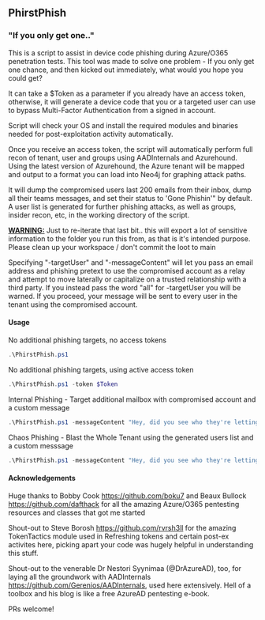 ## PhirstPhish

### "If you only get one.."

This is a script to assist in device code phishing during Azure/O365 penetration tests. This tool was made to solve one problem - If you only get one chance, and then kicked out immediately, what would you hope you could get?

It can take a $Token as a parameter if you already have an access token, otherwise, it will generate a device code that you or a targeted user can use to bypass Multi-Factor Authentication from a signed in account.

Script will check your OS and install the required modules and binaries needed for post-exploitation activity automatically. 

Once you receive an access token, the script will automatically perform full recon of tenant, user and groups using AADInternals and Azurehound. Using the latest version of Azurehound, the Azure tenant will be mapped and output to a format you can load into Neo4j for graphing attack paths.

It will dump the compromised users last 200 emails from their inbox, dump all their teams messages, and set their status to 'Gone Phishin'" by default. A user list is generated for further phishing attacks, as well as groups, insider recon, etc, in the working directory of the script. 

<b><u>WARNING:</u></b> Just to re-iterate that last bit.. this will export a lot of sensitive information to the folder you run this from, as that is it's intended purpose. Please clean up your workspace / don't commit the loot to main 

Specifying "-targetUser" and "-messageContent" will let you pass an email address and phishing pretext to use the compromised account as a relay and attempt to move laterally or capitalize on a trusted relationship with a third party. If you instead pass the word "all" for -targetUser you will be warned. If you proceed, your message will be sent to every user in the tenant using the compromised account.

#### Usage

No additional phishing targets, no access tokens

```powershell
.\PhirstPhish.ps1 
```

No additional phishing targets, using active access token

```powershell
.\PhirstPhish.ps1 -token $Token
```

Internal Phishing - Target additional mailbox with compromised account and a custom message

```powershell
.\PhirstPhish.ps1 -messageContent "Hey, did you see who they're letting go? Check it out https://notices.azurewebsites.net/terminations.pdf" -targetUser accounting@corpomax.com
```

Chaos Phishing - Blast the Whole Tenant using the generated users list and a custom messsage

```powershell
.\PhirstPhish.ps1 -messageContent "Hey, did you see who they're letting go? Check it out https://notices.azurewebsites.net/terminations.pdf" -targetUser all
```


#### Acknowledgements 

Huge thanks to Bobby Cook https://github.com/boku7 and Beaux Bullock https://github.com/dafthack for all the amazing Azure/O365 pentesting resources and classes that got me started 

Shout-out to Steve Borosh https://github.com/rvrsh3ll for the amazing TokenTactics module used in Refreshing tokens and certain post-ex activites here, picking apart your code was hugely helpful in understanding this stuff.

Shout-out to the venerable Dr Nestori Syynimaa (@DrAzureAD), too, for laying all the groundwork with AADInternals https://github.com/Gerenios/AADInternals, used here extensively. Hell of a toolbox and his blog is like a free AzureAD pentesting e-book.

PRs welcome!

